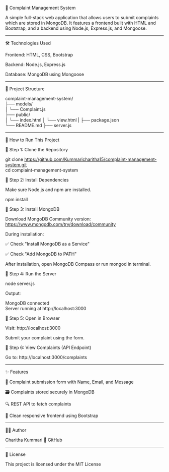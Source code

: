 🚨 Complaint Management System

A simple full-stack web application that allows users to submit complaints which are stored in MongoDB. It features a frontend built with HTML and Bootstrap, and a backend using Node.js, Express.js, and Mongoose.


---

🛠 Technologies Used

Frontend: HTML, CSS, Bootstrap

Backend: Node.js, Express.js

Database: MongoDB using Mongoose



---

📁 Project Structure

complaint-management-system/  
├── models/  
│   └── Complaint.js  
├── public/  
│     └── index.html
│     └── view.html
|
├── package.json  
└── README.md
├── server.js 


---

🚀 How to Run This Project

🔹 Step 1: Clone the Repository

git clone https://github.com/Kummaricharitha15/complaint-management-system.git  
cd complaint-management-system

🔹 Step 2: Install Dependencies

Make sure Node.js and npm are installed.

npm install

🔹 Step 3: Install MongoDB

Download MongoDB Community version: https://www.mongodb.com/try/download/community

During installation:

✅ Check "Install MongoDB as a Service"

✅ Check "Add MongoDB to PATH"


After installation, open MongoDB Compass or run mongod in terminal.


🔹 Step 4: Run the Server

node server.js

Output:

MongoDB connected  
Server running at http://localhost:3000

🔹 Step 5: Open in Browser

Visit: http://localhost:3000

Submit your complaint using the form.

🔹 Step 6: View Complaints (API Endpoint)

Go to: http://localhost:3000/complaints


---

✨ Features

📩 Complaint submission form with Name, Email, and Message

🗃 Complaints stored securely in MongoDB

🔍 REST API to fetch complaints

🎨 Clean responsive frontend using Bootstrap



---

👩‍💻 Author

Charitha Kummari
🔗 GitHub


---

📜 License

This project is licensed under the MIT License



